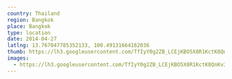 ```yaml
---
country: Thailand
region: Bangkok
place: Bangkok
type: location
date: 2014-04-27
latlng: 13.767047785352133, 100.49131664162036
thumb: https://lh3.googleusercontent.com/TfIyY0g2ZB_LCEjKBO5X8R1KctK8QnKv3VRRgSXBWDYh-X-X_ceGLwg5zjHeFmhwFysQ0whshEU_hupakj-NTTxWIgq3fI0LPSWEVEApVEb7MBryBqaUwe_t0d_Oye7Nnb6qVwzBHQ
images:
  - https://lh3.googleusercontent.com/TfIyY0g2ZB_LCEjKBO5X8R1KctK8QnKv3VRRgSXBWDYh-X-X_ceGLwg5zjHeFmhwFysQ0whshEU_hupakj-NTTxWIgq3fI0LPSWEVEApVEb7MBryBqaUwe_t0d_Oye7Nnb6qVwzBHQ
---
```

